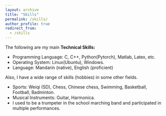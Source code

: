 ```yaml
---
layout: archive
title: "Skills"
permalink: /skills/
author_profile: true
redirect_from:
  - /skills
---
```

The following are my main **Technical Skills:**

* Programming Language: C, C++, Python(Pytorch), Matlab, Latex, etc.
* Operating System: Linux(Ubuntu), Windows.
* Language: Mandarin (native), English (proficient)

Also, I have a wide range of skills (hobbies) in some other fields.

* Sports: Weiqi (5D), Chess, Chinese chess, Swimming, Basketball, Football, Badminton.
* Musical Instruments: Guitar, Harmonica.
* I used to be a trumpeter in the school marching band and participated in multiple performances.

